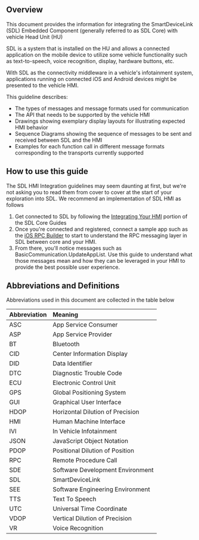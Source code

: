 ## Overview

This document provides the information for integrating the SmartDeviceLink (SDL) Embedded Component (generally referred to as SDL Core) with vehicle Head Unit (HU)

SDL is a system that is installed on the HU and allows a connected application on the mobile device to utilize some vehicle functionality such as text-to-speech, voice recognition, display, hardware buttons, etc.

With SDL as the connectivity middleware in a vehicle's infotainment system, applications running on connected iOS and Android devices might be presented to the vehicle HMI.

This guideline describes:

   * The types of messages and message formats used for communication
   * The API that needs to be supported by the vehicle HMI
   * Drawings showing exemplary display layouts for illustrating expected HMI behavior
   * Sequence Diagrams showing the sequence of messages to be sent and received between SDL and the HMI
   * Examples for each function call in different message formats corresponding to the transports currently supported

## How to use this guide

The SDL HMI Integration guidelines may seem daunting at first, but we're not asking you to read them from cover to cover at the start of your exploration into SDL. We recommend an implementation of SDL HMI as follows

  1. Get connected to SDL by following the [Integrating Your HMI](https://smartdevicelink.com/en/guides/core/integrating-your-hmi/sdl-core-and-hmi-communication/) portion of the SDL Core Guides
  2. Once you're connected and registered, connect a sample app such as the [iOS RPC Builder](https://github.com/smartdevicelink/rpc_builder_app_ios) to start to understand the RPC messaging layer in SDL between core and your HMI.
  3. From there, you'll notice messages such as BasicCommunication.UpdateAppList. Use this guide to understand what those messages mean and how they can be leveraged in your HMI to provide the best possible user experience.

## Abbreviations and Definitions

Abbreviations used in this document are collected in the table below

| Abbreviation | Meaning     |
| :------------- | :------------- |
|ASC|App Service Consumer|
|ASP|App Service Provider|
|BT|Bluetooth|
|CID|Center Information Display|
|DID|Data Identifier|
|DTC|Diagnostic Trouble Code|
|ECU|Electronic Control Unit|
|GPS|Global Positioning System|
|GUI|Graphical User Interface|
|HDOP|Horizontal Dilution of Precision|
|HMI|Human Machine Interface|
|IVI|In Vehicle Infotainment|
|JSON|JavaScript Object Notation|
|PDOP|Positional Dilution of Position|
|RPC|Remote Procedure Call|
|SDE|Software Development Environment|
|SDL|SmartDeviceLink|
|SEE|Software Engineering Environment|
|TTS|Text To Speech|
|UTC|Universal Time Coordinate|
|VDOP|Vertical Dilution of Precision|
|VR|Voice Recognition|